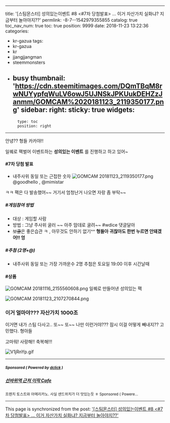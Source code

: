 
---
title: '[스팀몬스터] 성의있는이벤트 #8 <#7차 당첨발표>  ... 이거 자산가치 실화냐?  지금부터 놀아야지??'
permlink: -8-7--1542979355855
catalog: true
toc_nav_num: true
toc: true
position: 9999
date: 2018-11-23 13:22:36
categories:
- kr-gazua
tags:
- kr-gazua
- kr
- jjangjjangman
- steemmonsters
- busy
thumbnail: 'https://cdn.steemitimages.com/DQmTBqM8rwNUYypfqWuLV6owJ5UJNSkJPKUukDEHZzJanmm/GOMCAM%2020181123_2119350177.png'
sidebar:
    right:
        sticky: true
widgets:
    -
        type: toc
        position: right
---


안녕?? 형들 카카야!!

일퀘로 팩벌어 이벤트하는 
**성의있는 이벤트** 를 진행하고 하고 있어~

#### #7차 당첨 발표
- 내주사위 동일 또는 근접한 숫자
  ![GOMCAM 20181123_2119350177.png](https://cdn.steemitimages.com/DQmTBqM8rwNUYypfqWuLV6owJ5UJNSkJPKUukDEHZzJanmm/GOMCAM%2020181123_2119350177.png)
  @goodhello , @mimistar

ㅋㅋ 팩은 다 발송했어~~ 거기서 엄청난거 나오면 자랑 좀 부탁~~

##### #게임참여 방법
- 대상 : 게임할 사람
- 방법 : 그냥 주사위 굴러 ~~ 아주 맘데로 굴려~~  #wdice 댓글달아
- ~~보클~~은 좋은습관 ㅋ , 아무것도 안하기 없기^^
  **형들아 귀찮아도 한번 누르면 안돼겠어!! 엉**

##### #추첨 (2명+@)
-  내주사위 동일 또는 가장 가까운수 2명
추첨은 토요일 19:00 이후 시간날때

#### #상품
![GOMCAM 20181116_2155560608.png](https://steemitimages.com/400x400/https://cdn.steemitimages.com/DQmT8vwttCPYDuuVUHqKhDVtSP86LAmL4GWD7nkzbbRKNA3/GOMCAM%2020181116_2155560608.png)
일퀘로 만들어낸 성의있는 팩

![GOMCAM 20181123_2107270844.png](https://cdn.steemitimages.com/DQmSyUh81vScxgfnpEZLVMHUXjG3aUhEBapVEgci9EAPfAG/GOMCAM%2020181123_2107270844.png)
### 이거 얼마야??? 자산가치 1000조
이거면 내가 스팀 다사고.. 또~~ 또~~ 
나만 이런거야???  잠시 이걸 어떻게 빼내지?? 고민했다. 형아들

고마워! 사랑해!! 축복해!!!

![V1jRnYp.gif](https://cdn.steemitimages.com/DQmPpnRXfC2wD5tGE817UHnt7fW7vuTTRH9UHd4PhqDfQix/V1jRnYp.gif)



---

#####  <sub> **Sponsored ( Powered by [dclick](https://www.dclick.io) )** </sub>
##### [선바위역 근처 이작 Cafe](https://api.dclick.io/v1/c?x=eyJhbGciOiJIUzI1NiIsInR5cCI6IkpXVCJ9.eyJjIjoia2lidW1oIiwicyI6Ii04LTctLTE1NDI5NzkzNTU4NTUiLCJhIjpbInQtODYzIl0sInVybCI6Imh0dHBzOi8vc3RlZW1pdC5jb20va3Itc3RlZW1zdGFncmFtL0B0b3RvcGFwYS8tY2FmZS0xNTQyNTQwNzI3NTgwIiwiaWF0IjoxNTQyOTc5MzU1LCJleHAiOjE4NTgzMzkzNTV9.alsfuFOePtvZKMqF3u6by1Xa2owMw25-Czv3grx6AdM)
<sup>프렌치 토스트와 아메리카노. 사실 샌드위치가 더 맛있는듯 ㅎ Sponsored ( Powere...</sup>
</center>

- - -

This page is synchronized from the post: ['[스팀몬스터] 성의있는이벤트 #8 <#7차 당첨발표>  ... 이거 자산가치 실화냐?  지금부터 놀아야지??'](https://steemit.com/@kibumh/-8-7--1542979355855)
